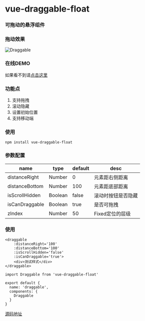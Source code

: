 <!--
 * @Author: your name
 * @Date: 2019-09-02 23:57:42
 * @LastEditTime : 2019-12-29 23:08:55
 * @LastEditors  : Please set LastEditors
 * @Description: In User Settings Edit
 * @FilePath: /vue-draggable/README.md
 -->
# vue-draggable-float

### 可拖动的悬浮组件

### 拖动效果

![Draggable](https://user-gold-cdn.xitu.io/2019/12/26/16f42e02c2eefbab?w=335&h=600&f=gif&s=5226115)

### 在线DEMO

如果看不到请[点击这里](https://user-gold-cdn.xitu.io/2019/12/26/16f42e02c2eefbab?w=335&h=600&f=gif&s=5226115)

### 功能点

1. 支持拖拽
2. 滚动隐藏
3. 设置初始位置
4. 支持移动端

### 使用

`npm install vue-draggable-float`

### 参数配置

| name | type | default | desc  |
| ------ | ------ | ------ | ------ |
| distanceRight | Number | 0 | 元素距右侧距离 |
| distanceBottom | Number | 100 | 元素距底部距离 |
| isScrollHidden | Boolean | false | 滚动时按钮是否隐藏 |
| isCanDraggable | Boolean | true | 是否可拖拽 |
| zIndex | Number | 50 | Fixed定位的层级 |

### 使用

```
<draggable 
	:distanceRight='100'
	:distanceBottom='100'
	:isScrollHidden='false' 
	:isCanDraggable='true'>
    <div>测试样式</div>
</draggable>
    
import Draggable from 'vue-draggable-float'

export default {
  name: 'draggable',
  components: {
    Draggable
  }
}
```

[源码地址](https://github.com/5ibinbin/vue-draggable-float)

